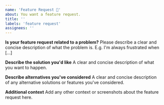 ```yaml
---
name: 'Feature Request 🔮'
about: You want a feature request.
title: ''
labels: 'feature request'
assignees: ''
---
```


<!--
IMPORTANT: If you don't have an action plan, please consider create a DISCUSSION (idea) instead for an open a feature request issue.

https://github.com/ggallon/prettier-plugin-sort-imports/discussions/new

-->

**Is your feature request related to a problem?**
Please describe a clear and concise description of what the problem is. E.g. I'm always frustrated when [...]

**Describe the solution you'd like**
A clear and concise description of what you want to happen.

**Describe alternatives you've considered**
A clear and concise description of any alternative solutions or features you've considered.

**Additional context**
Add any other context or screenshots about the feature request here.
